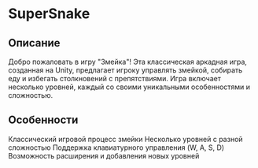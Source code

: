 # SuperSnake

## Описание
Добро пожаловать в игру "Змейка"! Эта классическая аркадная игра, созданная на Unity, предлагает игроку управлять змейкой, собирать еду и избегать столкновений с препятствиями. Игра включает несколько уровней, каждый со своими уникальными особенностями и сложностью.

## Особенности
Классический игровой процесс змейки
Несколько уровней с разной сложностью
Поддержка клавиатурного управления (W, A, S, D)
Возможность расширения и добавления новых уровней
